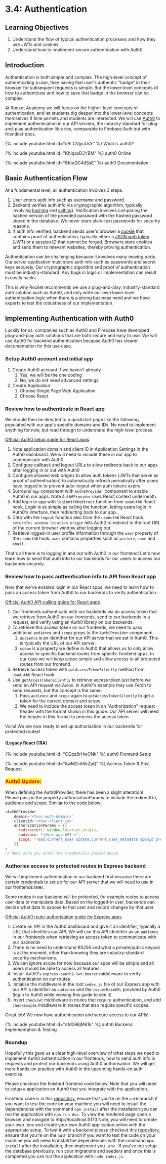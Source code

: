 # 3.4: Authentication

## Learning Objectives

1. Understand the flow of typical authentication processes and how they use JWTs and cookies
2. Understand how to implement secure authentication with Auth0

## Introduction

Authentication is both simple and complex. The high-level concept of authenticating a user, then saving that user's authentic "badge" in their browser for subsequent requests is simple. But the lower-level concepts of how to authenticate and how to save that badge in the browser can be complex.

At Rocket Academy we will focus on the higher-level concepts of authentication, and let students dig deeper into the lower-level concepts themselves if time permits and students are interested. We will use <a href="https://auth0.com/" target="_blank">Auth0</a> to implement authentication in our API servers, the industry standard for plug-and-play authentication libraries, comparable to Firebase Auth but with friendlier docs.

{% include youtube.html id="cBLCVjyuUsY" %}
What is auth0?


{% include youtube.html id="KhlqoxD3YBM" %}
auth0 Online


{% include youtube.html id="6btuQC4dSsE" %}
auth0 Documentation


## Basic Authentication Flow

At a fundamental level, all authentication involves 3 steps.

1. User enters auth info such as username and password
2. Backend verifies auth info via cryptographic algorithm, typically involving <a href="https://en.wikipedia.org/wiki/Cryptographic\_hash\_function" target="_blank">hashing</a> and <a href="https://en.wikipedia.org/wiki/Salt\_\(cryptography\" target="_blank">salting</a>). Verification involves comparing the hashed version of the provided password with the hashed password stored in the database. We never store plain-text passwords for security reasons.
3. If auth info verified, backend sends user's browser a <a href="https://en.wikipedia.org/wiki/HTTP\_cookie" target="_blank">cookie</a> that contains proof of authentication, typically either a <a href="https://en.wikipedia.org/wiki/JSON\_Web\_Token" target="_blank">JSON web token</a> (JWT) or a <a href="https://en.wikipedia.org/wiki/Session\_ID" target="_blank">session ID</a> that cannot be forged. Browsers store cookies and send them to relevant websites, thereby proving authentication.

Authentication can be challenging because it involves many moving parts. Our server application must store auth info such as passwords and secret keys securely. Our cryptographic algorithm and proof of authentication must be industry-standard. Any bugs in logic or implementation can result in costly hacks.

This is why Rocket recommends we use a plug-and-play, industry-standard auth solution such as Auth0, and only write our own lower-level authentication logic when there is a strong business need and we have experts to test the robustness of our implementation.

## Implementing Authentication with Auth0

Luckily for us, companies such as Auth0 and Firebase have developed plug-and-play auth solutions that are both secure and easy to use. We will use Auth0 for backend authentication because Auth0 has clearer documentation for this use case.

### Setup Auth0 account and initial app

1. Create Auth0 account if we haven't already
   1. Yes, we will be the one coding
   2. No, we do not need advanced settings
2. Create Application
   1. Choose Single Page Web Application
   2. Choose React



### Review how to authenticate in React app

We should then be directed to a quickstart page like the following, populated with our app's specific domains and IDs. No need to implement anything for now, but read through to understand the high-level process.

<a href="https://auth0.com/docs/quickstart/spa/react/01-login" target="_blank">Official Auth0 setup guide for React apps</a>

1. Note application domain and client ID in Application Settings in the Auth0 dashboard. We will need to include these in our app to communicate with Auth0.
2. Configure callback and logout URLs to allow redirects back to our apps after logging in or out with Auth0
3. Configure allowed web origins to allow auth tokens (JWTs that serve as proof of authentication) to automatically refresh periodically after users have logged in to prevent auto-logout when auth tokens expire
4. Surround `App` component with `Auth0Provider` component to enable Auth0 in our apps. Note `Auth0Provider` uses React context underneath.
5. Add login to app with `loginWithRedirect` function from `useAuth0` React hook. Login is as simple as calling the function, letting users login in Auth0's interface, then redirecting back to our app.
6. Ditto with the `logout` function also from the `useAuth0` React hook. `returnTo: window.location.origin` tells Auth0 to redirect to the root URL of the current browser window after logging out.
7. Retrieve logged-in user profile information through the `user` property of the `useAuth0` hook. `user` contains properties such as `picture`, `name` and `email`.

That's all there is to logging in and out with Auth0 in our frontend! Let's now learn how to send that auth info to our backends for our users to access our backends securely.

### Review how to pass authentication info to API from React app

Now that we've enabled login in our React apps, we need to learn how to pass an access token from Auth0 to our backends to verify authentication.

<a href="https://auth0.com/docs/quickstart/spa/react/02-calling-an-api" target="_blank">Official Auth0 API-calling guide for React apps</a>

1. Our frontends authenticate with our backends via an access token that we retrieve from Auth0 on our frontends, send to our backends in a request, and verify using an Auth0 library on our backends.
2. To retrieve this access token on our frontends, we need to pass additional `audience` and `scope` props to the `Auth0Provider` component.
   1. `audience` is an identifier for our API server that we set in Auth0. This is typically the URL of our API server.
   2. `scope` is a property we define in Auth0 that allows us to only allow access to specific backend routes from specific frontend apps. In our case we will keep scope simple and allow access to all protected routes from our frontend.
3. Retrieve access token with `getAccessTokenSilently` method from `useAuth0` React hook
4. Use `getAccessTokenSilently` to retrieve access token just before we send an API request via Axios. In Auth0's example they use Fetch to send requests, but the concept is the same.
   1. Pass `audience` and `scope` again to `getAccessTokenSilently` to get a token for the correct domain and scope
   2. We need to include the access token in an "Authorization" request header with the format shown in this guide. Our API server will need the header in this format to process the access token.

Voila! We are now ready to set up authorisation in our backends for protected routes!



#### (Legacy React CRA)&#x20;

{% include youtube.html id="CQpz8rHwONk" %}
auth0 Frontend Setup


{% include youtube.html id="AwM2cA5kZpQ" %}
Access Token & Post Request


### <mark style="color:red;">Auth0 Update:</mark>

When defining the Auth0Provider, there has been a slight alteration!\
Please pass in the property authorizationParams to include the redirectUri, audience and scope. Similar to the code below:

```javascript
<Auth0Provider
    domain='<Your-auth-domain>'
    clientId='<Your-client-id>'
    authorizationParams = {{ 
      redirectUri: window.location.origin,
      audience: "<Your-app-API->",
      scope: "read:current_user update:current_user_metadata openid profile email",
    }} 
>
// Make sure you alter the credentials passed above 
```

### Authorise access to protected routes in Express backend

We will implement authentication in our backend first because there are certain credentials to set up for our API server that we will need to use in our frontends later.

Some routes in our backend will be protected, for example routes to access user data or manipulate data. Based on the logged-in user, backends can decide what data to expose to that user and record changes by that user.

<a href="https://auth0.com/docs/quickstart/backend/nodejs/01-authorization" target="_blank">Official Auth0 route-authorisation guide for Express apps</a>

1. Create an API in the Auth0 dashboard and give it an identifier, typically a URL that identifies our API. We will use this API identifier as an `audience` in our frontends when retrieving an access token to communicate with our backends
2. There is no need to understand RS256 and what a private/public keypair is at the moment, other than knowing they are industry-standard security mechanisms.
3. We can ignore scope for now because our apps will be simple and all users should be able to access all features
4. Install Auth0's `express-oauth2-jwt-bearer` middleware to verify authentication on our routes
5. Initialise the middleware in the root `index.js` file of our Express app with our API's identifier as `audience` and the `issuerBaseURL` provided by Auth0 (login to Auth0 while viewing this guide to see it)
6. Insert `checkJwt` middleware in routes that require authentication, and add `checkScopes` middleware in routes that also require specific scopes.

Great job! We now have authentication and secure access to our APIs!

{% include youtube.html id="s1d298jM61k" %}
auth0 Backend Implementation & Testing


### Roundup

Hopefully this gave us a clear high-level overview of what steps we need to implement Auth0 authentication in our frontends, how to send auth info in requests and protect our backends using Auth0 authorisation. We will get more hands-on practice with Auth0 in the upcoming hands-on auth exercise.

Please checkout the finished frontend code below. Note that you will need to setup a application on Auth0 that you integrate with the application.&#x20;

Frontend code is in this <a href="https://github.com/rocketacademy/3.2\_react\_repo/tree/auth" target="_blank">repository</a>, ensure that you're on the `auth` branch if you want to test the code on your machine you will need to install the dependencies with the command `npm install` after the installation you can run the application with `npm run dev`. To view the rendered page open a browser and navigate to http://localhost:5173 Note, you will need to create your own .env and create your own Auth0 application online with the appropriate setup. To test it with a backend please checkout this <a href="https://github.com/rocketacademy/m3\_sequelize\_repo/tree/auth" target="_blank">repository</a>, ensure that you're on the `auth` branch if you want to test the code on your machine you will need to install the dependencies with the command `npm install` after the installation, then implement you `.env` . If you've not setup the database previously, run your migrations and seeders and once this is completed you can run the application with `node index.js`.&#x20;
